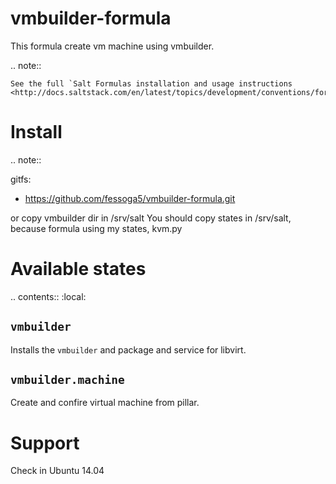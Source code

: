 vmbuilder-formula
=================
This formula create vm machine using vmbuilder.

.. note::

    See the full `Salt Formulas installation and usage instructions
    <http://docs.saltstack.com/en/latest/topics/development/conventions/formulas.html>`_.

Install
=================

.. note::

gitfs:
  - https://github.com/fessoga5/vmbuilder-formula.git

or copy vmbuilder dir in /srv/salt
You should copy states in /srv/salt, because formula using my states, kvm.py

Available states
================

.. contents::
    :local:

``vmbuilder``
-------------

Installs the ``vmbuilder`` and package and service for libvirt.

``vmbuilder.machine``
---------------------

Create and confire virtual machine from pillar.

Support
================
Check in Ubuntu 14.04
